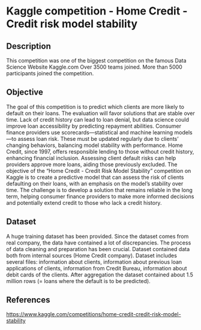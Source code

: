 # Kaggle competition - Home Credit - Credit risk model stability

## Description
This competition was one of the biggest competition on the famous Data Science Website Kaggle.com Over 3500 teams joined. More than 5000 participants joined the competition.


## Objective
The goal of this competition is to predict which clients are more likely to default on their loans. The evaluation will favor solutions that are stable over time. Lack of credit history can lead to loan denial, but data science could improve loan accessibility by predicting repayment abilities. Consumer finance providers use scorecards—statistical and machine learning models—to assess loan risk. These must be updated regularly due to clients’ changing behaviors, balancing model stability with performance. Home Credit, since 1997, offers responsible lending to those without credit history, enhancing financial inclusion. Assessing client default risks can help providers approve more loans, aiding those previously excluded. The objective of the “Home Credit - Credit Risk Model Stability” competition on Kaggle is to create a predictive model that can assess the risk of clients defaulting on their loans, with an emphasis on the model’s stability over time. The challenge is to develop a solution that remains reliable in the long term, helping consumer finance providers to make more informed decisions and potentially extend credit to those who lack a credit history.

## Dataset
A huge training dataset has been provided. Since the dataset comes from real company, the data have contained a lot of discrepancies. The process of data cleaning and preparation has been crucial. Dataset contained data both from internal sources (Home Credit company). Dataset includes several files: information about clients, information about previous loan applications of clients, information from Credit Bureau, information about debit cards of the clients. After aggregation the dataset contained about 1.5 million rows (= loans where the default is to be predicted).



## References
https://www.kaggle.com/competitions/home-credit-credit-risk-model-stability
